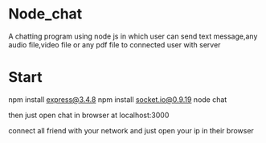 # Node_chat
A chatting program using node js in which user can send text message,any audio file,video file or any pdf file to connected user with server 

# Start
npm install express@3.4.8
npm install socket.io@0.9.19
node chat

then just open chat in browser at localhost:3000

connect all friend with your network and just open your ip in their browser